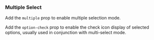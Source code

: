 ### Multiple Select

Add the `multiple` prop to enable multiple selection mode.

Add the `option-check` prop to enable the check icon display of selected options, usually used in conjunction with multi-select mode.
